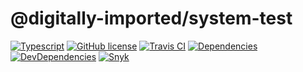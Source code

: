 # @digitally-imported/system-test
[![Typescript](https://img.shields.io/badge/%3C%2F%3E-TypeScript-blue.svg?style=flat-square)](https://www.typescriptlang.org/)
[![GitHub license](https://img.shields.io/github/license/pigulla/di?style=flat-square)](https://github.com/pigulla/di/blob/master/LICENSE)
[![Travis CI](https://img.shields.io/travis/com/pigulla/di/master?style=flat-square)](https://travis-ci.com/pigulla/di)
[![Dependencies](https://img.shields.io/david/pigulla/di?path=packages/system-test&style=flat-square)](https://david-dm.org/pigulla/di?path=packages%2Fsystem-test)
[![DevDependencies](https://img.shields.io/david/dev/pigulla/di?path=packages/system-test&style=flat-square)](https://david-dm.org/dev/pigulla/di?path=packages%2Fsystem-test)
[![Snyk](https://snyk.io/test/github/pigulla/di/badge.svg?targetFile=packages/system-test/package.json&style=flat-square)](https://snyk.io/test/github/pigulla/di?targetFile=packages%2Fsystem-test%2Fpackage.json&tab=dependencies)

